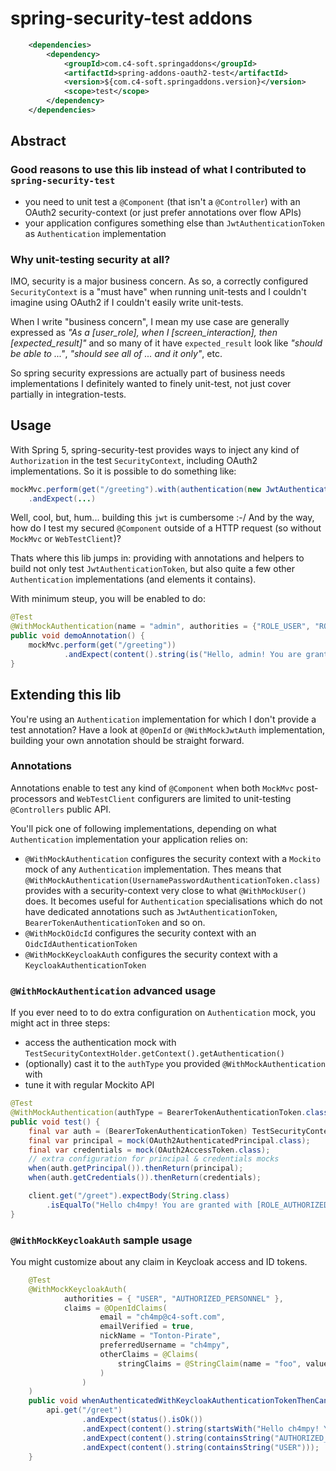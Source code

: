 # spring-security-test addons

```xml
    <dependencies>
        <dependency>
            <groupId>com.c4-soft.springaddons</groupId>
            <artifactId>spring-addons-oauth2-test</artifactId>
            <version>${com.c4-soft.springaddons.version}</version>
            <scope>test</scope>
        </dependency>
    </dependencies>
```

## Abstract

### Good reasons to use this lib instead of what I contributed to `spring-security-test`

- you need to unit test a `@Component` (that isn't a `@Controller`) with an OAuth2 security-context (or just prefer annotations over flow APIs)
- your application configures something else than `JwtAuthenticationToken` as `Authentication` implementation

### Why unit-testing security at all?

IMO, security is a major business concern.
As so, a correctly configured `SecurityContext` is a "must have" when running unit-tests and
I couldn't imagine using OAuth2 if I couldn't easily write unit-tests.

When I write "business concern", I mean my use case are generally expressed as
_"As a [user_role], when I [screen_interaction], then [expected_result]"_
and so many of it have `expected_result` look like _"should be able to ..."_, _"should see all of ... and it only"_, etc.

So spring security expressions are actually part of business needs implementations I definitely wanted to finely unit-test,
not just cover partially in integration-tests.

## Usage

With Spring 5, spring-security-test provides ways to inject any kind of `Authorization`
in the test `SecurityContext`, including OAuth2 implementations. So it is possible to do something like:

```java
mockMvc.perform(get("/greeting").with(authentication(new JwtAuthenticationToken(jwt, authorities)))
    .andExpect(...)
```

Well, cool, but, hum... building this `jwt` is cumbersome :-/
And by the way, how do I test my secured `@Component` outside of a HTTP request (so without `MockMvc` or `WebTestClient`)?

Thats where this lib jumps in: providing with annotations and helpers to build not only test `JwtAuthenticationToken`,
but also quite a few other `Authentication` implementations (and elements it contains).

With minimum steup, you will be enabled to do:

```java
@Test
@WithMockAuthentication(name = "admin", authorities = {"ROLE_USER", "ROLE_ADMIN"})
public void demoAnnotation() {
    mockMvc.perform(get("/greeting"))
            .andExpect(content().string(is("Hello, admin! You are granted with [ROLE_USER, ROLE_ADMIN]")));
}
```

## Extending this lib

You're using an `Authentication` implementation for which I don't provide a test annotation?
Have a look at `@OpenId` or `@WithMockJwtAuth` implementation, building your own annotation should be straight forward.

### Annotations

Annotations enable to test any kind of `@Component` when both `MockMvc`
post-processors and `WebTestClient` configurers are limited to unit-testing `@Controllers` public API.

You'll pick one of following implementations, depending on what `Authentication` implementation your application relies on:

- `@WithMockAuthentication` configures the security context with a `Mockito` mock of any `Authentication` implementation. Thes means that `@WithMockAuthentication(UsernamePasswordAuthenticationToken.class)` provides with a security-context very close to what `@WithMockUser()` does. It becomes useful for `Authentication` specialisations which do not have dedicated annotations such as `JwtAuthenticationToken`, `BearerTokenAuthenticationToken` and so on.
- `@WithMockOidcId` configures the security context with an `OidcIdAuthenticationToken`
- `@WithMockKeycloakAuth` configures the security context with a `KeycloakAuthenticationToken`

### `@WithMockAuthentication` advanced usage

If you ever need to to do extra configuration on `Authentication` mock, you might act in three steps:

- access the authentication mock with `TestSecurityContextHolder.getContext().getAuthentication()`
- (optionally) cast it to the `authType` you provided `@WithMockAuthentication` with
- tune it with regular Mockito API

```java
@Test
@WithMockAuthentication(authType = BearerTokenAuthenticationToken.class, name = "ch4mpy", authorities = {"ROLE_AUTHORIZED_PERSONNEL"})
public void test() {
    final var auth = (BearerTokenAuthenticationToken) TestSecurityContextHolder.getContext().getAuthentication();
    final var principal = mock(OAuth2AuthenticatedPrincipal.class);
    final var credentials = mock(OAuth2AccessToken.class);
    // extra configuration for principal & credentials mocks
    when(auth.getPrincipal()).thenReturn(principal);
    when(auth.getCredentials()).thenReturn(credentials);

    client.get("/greet").expectBody(String.class)
        .isEqualTo("Hello ch4mpy! You are granted with [ROLE_AUTHORIZED_PERSONNEL].");
}
```

### `@WithMockKeycloakAuth` sample usage

You might customize about any claim in Keycloak access and ID tokens.

```java
    @Test
    @WithMockKeycloakAuth(
            authorities = { "USER", "AUTHORIZED_PERSONNEL" },
            claims = @OpenIdClaims(
                    email = "ch4mp@c4-soft.com",
                    emailVerified = true,
                    nickName = "Tonton-Pirate",
                    preferredUsername = "ch4mpy", 
                    otherClaims = @Claims(
                        stringClaims = @StringClaim(name = "foo", value = "bar")
                    )
                )
    )
    public void whenAuthenticatedWithKeycloakAuthenticationTokenThenCanGreet() throws Exception {
        api.get("/greet")
                .andExpect(status().isOk())
                .andExpect(content().string(startsWith("Hello ch4mpy! You are granted with ")))
                .andExpect(content().string(containsString("AUTHORIZED_PERSONNEL")))
                .andExpect(content().string(containsString("USER")));
    }
```
